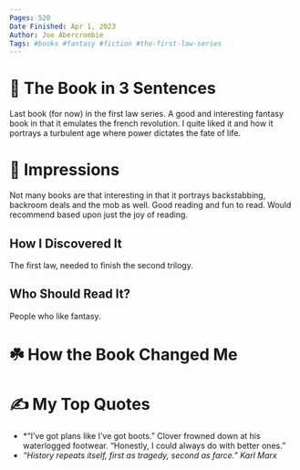 ```yaml
---
Pages: 520
Date Finished: Apr 1, 2023
Author: Joe Abercrombie
Tags: #books #fantasy #fiction #the-first-law-series 
---
```


# 🚀 The Book in 3 Sentences
Last book (for now) in the first law series. A good and interesting fantasy book in that it emulates the french revolution. I quite liked it and how it portrays a turbulent age where power dictates the fate of life. 

# 🎨 Impressions
Not many books are that interesting in that it portrays backstabbing, backroom deals and the mob as well. Good reading and fun to read. Would recommend based upon just the joy of reading. 

## How I Discovered It
The first law, needed to finish the second trilogy. 

## Who Should Read It?
People who like fantasy. 

# ☘️ How the Book Changed Me


# ✍️ My Top  Quotes

- *“I’ve got plans like I’ve got boots.” Clover frowned down at his waterlogged footwear. “Honestly, I could always do with better ones.” 
- *“History repeats itself, first as tragedy, second as farce.” Karl Marx* 
 
